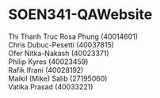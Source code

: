 # SOEN341-QAWebsite

Thi Thanh Truc Rosa Phung (40014601)  
Chris Dubuc-Pesetti (40037815)  
Ofer Nitka-Nakash (40023371)  
Philip Kyres (40023459)  
Rafik Ifrani (40028192)  
Maikil (Mike) Salib (27195060)  
Vatika Prasad (40033221)
